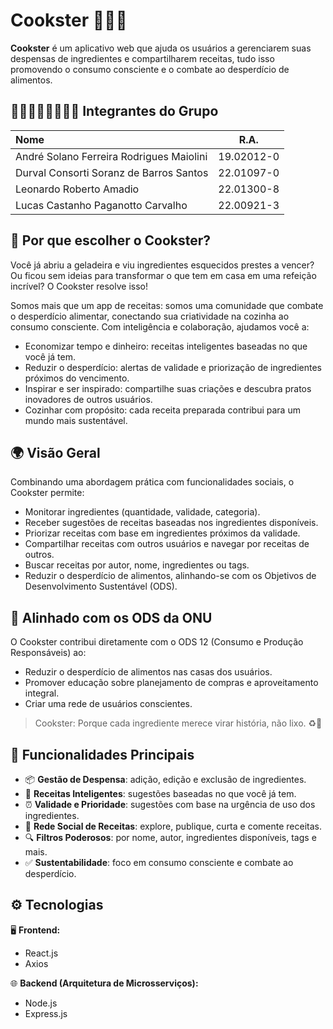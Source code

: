 # Cookster 👨🏻‍🍳

**Cookster** é um aplicativo web que ajuda os usuários a gerenciarem suas despensas de ingredientes e compartilharem receitas, tudo isso promovendo o consumo consciente e o combate ao desperdício de alimentos.

## 👨🏻‍👩🏻‍👦🏻‍👦🏻 Integrantes do Grupo

| Nome | R.A. |
|:---|:--:|
| André Solano Ferreira Rodrigues Maiolini | 19.02012-0 |
| Durval Consorti Soranz de Barros Santos  | 22.01097-0 |
| Leonardo Roberto Amadio | 22.01300-8 | 
| Lucas Castanho Paganotto Carvalho | 22.00921-3 | 

## 🌟 Por que escolher o Cookster?

Você já abriu a geladeira e viu ingredientes esquecidos prestes a vencer? Ou ficou sem ideias para transformar o que tem em casa em uma refeição incrível? O Cookster resolve isso!

Somos mais que um app de receitas: somos uma comunidade que combate o desperdício alimentar, conectando sua criatividade na cozinha ao consumo consciente. Com inteligência e colaboração, ajudamos você a:

- Economizar tempo e dinheiro: receitas inteligentes baseadas no que você já tem.
- Reduzir o desperdício: alertas de validade e priorização de ingredientes próximos do vencimento.
- Inspirar e ser inspirado: compartilhe suas criações e descubra pratos inovadores de outros usuários.
- Cozinhar com propósito: cada receita preparada contribui para um mundo mais sustentável.

## 🌍 Visão Geral

Combinando uma abordagem prática com funcionalidades sociais, o Cookster permite:

- Monitorar ingredientes (quantidade, validade, categoria).
- Receber sugestões de receitas baseadas nos ingredientes disponíveis.
- Priorizar receitas com base em ingredientes próximos da validade.
- Compartilhar receitas com outros usuários e navegar por receitas de outros.
- Buscar receitas por autor, nome, ingredientes ou tags.
- Reduzir o desperdício de alimentos, alinhando-se com os Objetivos de Desenvolvimento Sustentável (ODS).

## 🌱 Alinhado com os ODS da ONU

O Cookster contribui diretamente com o ODS 12 (Consumo e Produção Responsáveis) ao:
- Reduzir o desperdício de alimentos nas casas dos usuários.
- Promover educação sobre planejamento de compras e aproveitamento integral.
- Criar uma rede de usuários conscientes.

> Cookster: Porque cada ingrediente merece virar história, não lixo. ♻️🍴

## 🚀 Funcionalidades Principais

- 📦 **Gestão de Despensa**: adição, edição e exclusão de ingredientes.
- 🔪 **Receitas Inteligentes**: sugestões baseadas no que você já tem.
- ⏰ **Validade e Prioridade**: sugestões com base na urgência de uso dos ingredientes.
- 📲 **Rede Social de Receitas**: explore, publique, curta e comente receitas.
- 🔍 **Filtros Poderosos**: por nome, autor, ingredientes disponíveis, tags e mais.
- ✅ **Sustentabilidade**: foco em consumo consciente e combate ao desperdício.

## ⚙️ Tecnologias

🖥️ **Frontend:**
- React.js
- Axios

🌐 **Backend (Arquitetura de Microsserviços):**
- Node.js
- Express.js
